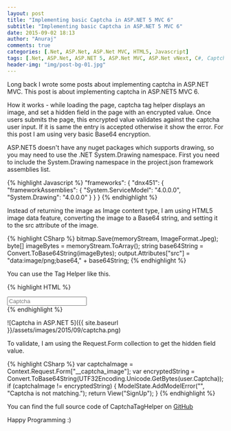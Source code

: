 ```yaml
---
layout: post
title: "Implementing basic Captcha in ASP.NET 5 MVC 6"
subtitle: "Implementing basic Captcha in ASP.NET 5 MVC 6"
date: 2015-09-02 18:13
author: "Anuraj"
comments: true
categories: [.Net, ASP.Net, ASP.Net MVC, HTML5, Javascript]
tags: [.Net, ASP.Net, ASP.NET 5, ASP.Net MVC, ASP.Net vNext, C#, Captcha, TagHelpers]
header-img: "img/post-bg-01.jpg"
---
```

Long back I wrote some posts about implementing captcha in ASP.NET MVC. This post is about implementing captcha in ASP.NET5 MVC 6. 

How it works - while loading the page, captcha tag helper displays an image, and set a hidden field in the page with an encrypted value. Once users submits the page, this encrypted value validates against the captcha user input. If it is same the entry is accepted otherwise it show the error. For this post I am using very basic Base64 encryption.

ASP.NET5 doesn't have any nuget packages which supports drawing, so you may need to use the .NET System.Drawing namespace. First you need to include the System.Drawing namespace in the project.json framework assemblies list. 

{% highlight Javascript %}
"frameworks": {
  "dnx451": {
    "frameworkAssemblies": {
        "System.ServiceModel": "4.0.0.0",
        "System.Drawing": "4.0.0.0"
    }
  }
}
{% endhighlight %}

Instead of returning the image as Image content type, I am using HTML5 image data feature, converting the image to a Base64 string, and setting it to the src attribute of the image.

{% highlight CSharp %}
bitmap.Save(memoryStream, ImageFormat.Jpeg);
byte[] imageBytes = memoryStream.ToArray();
string base64String = Convert.ToBase64String(imageBytes);
output.Attributes["src"] = "data:image/png;base64," + base64String;
{% endhighlight %}

You can use the Tag Helper like this.

{% highlight HTML %}
<div class="form-group">
    <div class="col-sm-offset-2 col-sm-10" />
    <div>
        <input type="text" asp-for="Captcha" class="form-control" placeholder="Captcha" />            
    </div>
    </div>
</div>
{% endhighlight %}

![Captcha in ASP.NET 5]({{ site.baseurl }}/assets/images/2015/09/captcha.png)

To validate, I am using the Request.Form collection to get the hidden field value.

{% highlight CSharp %}
var captchaImage = Context.Request.Form["__captcha_image"];
var encryptedString = 
Convert.ToBase64String(UTF32Encoding.Unicode.GetBytes(user.Captcha));
if (captchaImage != encryptedString)
{
    ModelState.AddModelError("", "Captcha is not matching.");
    return View("SignUp");
}
{% endhighlight %}

You can find the full source code of CaptchaTagHelper on [GitHub](https://github.com/anuraj/RSSReader/blob/master/src/RSSReader/TagHelpers/CaptchaTagHelper.cs)

Happy Programming :)
